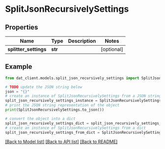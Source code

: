 # SplitJsonRecursivelySettings


## Properties

Name | Type | Description | Notes
------------ | ------------- | ------------- | -------------
**splitter_settings** | **str** |  | [optional] 

## Example

```python
from dat_client.models.split_json_recursively_settings import SplitJsonRecursivelySettings

# TODO update the JSON string below
json = "{}"
# create an instance of SplitJsonRecursivelySettings from a JSON string
split_json_recursively_settings_instance = SplitJsonRecursivelySettings.from_json(json)
# print the JSON string representation of the object
print(SplitJsonRecursivelySettings.to_json())

# convert the object into a dict
split_json_recursively_settings_dict = split_json_recursively_settings_instance.to_dict()
# create an instance of SplitJsonRecursivelySettings from a dict
split_json_recursively_settings_from_dict = SplitJsonRecursivelySettings.from_dict(split_json_recursively_settings_dict)
```
[[Back to Model list]](../README.md#documentation-for-models) [[Back to API list]](../README.md#documentation-for-api-endpoints) [[Back to README]](../README.md)


